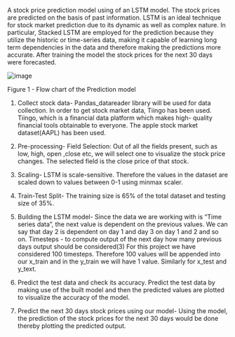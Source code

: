 A stock price prediction model using of an LSTM model. The stock prices are predicted on the basis of past information. LSTM is an ideal technique for stock market prediction due to its dynamic as well as complex nature. In particular, Stacked LSTM are employed for the prediction because they utilize the historic or time-series data, making it capable of learning long term dependencies in the data and therefore making the predictions more accurate.  After training the model the stock prices for the next 30 days were forecasted.

![image](https://github.com/IshaVenikar/LSTM-based_stock_market-_prediction/assets/145848618/8b97dd46-6768-497a-a0f5-dc44603b983c)

Figure 1 - Flow chart of the Prediction model

1. Collect stock data- 
Pandas_datareader library will be used for data collection. In order to get stock market data, Tiingo has been used. Tiingo, which is a financial data platform which makes high- quality financial tools obtainable to everyone. The apple stock market dataset(AAPL) has been used.

2. Pre-processing-
Field Selection: Out of all the fields present, such as low, high, open ,close etc, we will select one to visualize the stock price changes. The selected field is the close price of that  stock.

3. Scaling-
LSTM is scale-sensitive. Therefore the values in the dataset are scaled down to values between 0-1 using minmax scaler. 

4. Train-Test Split-
The training size is 65% of the total dataset and testing size of 35%.

5. Building the LSTM model-
Since the data we are working with is “Time series data”, the next value is dependent on the previous values. 
We can say that day 2 is dependent on day 1 and day 3 on day 1 and 2 and so on. 
Timesteps - to compute output of the next day how many previous days output should be considered(3)
For this project we have considered 100 timesteps. Therefore 100 values will be appended into our x_train and in the y_train we will have 1 value. Similarly for x_test and y_text.

7. Predict the test data and check its accuracy. Predict the test data by making use of the built model and then the predicted values are plotted to visualize the accuracy of the model.

8. Predict the next 30 days stock prices using our model- Using the model, the prediction of the stock prices for the next 30 days would be done thereby plotting the predicted output.

